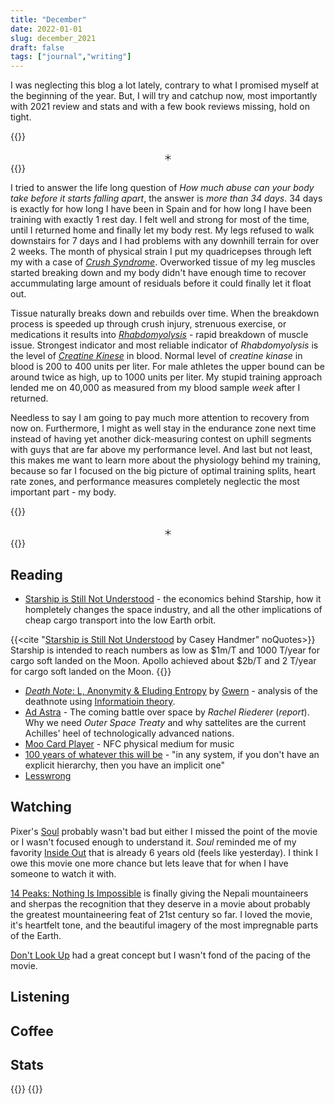 ```yaml
---
title: "December"
date: 2022-01-01
slug: december_2021
draft: false
tags: ["journal","writing"]
---
```


I was neglecting this blog a lot lately, contrary to what I promised myself at the beginning of the year.
But, I will try and catchup now, most importantly with 2021 review and stats and with a few book reviews
missing, hold on tight.

{{<rawhtml>}}
<center>＊</center>
{{</rawhtml>}}

I tried to answer the life long question of _How much abuse can your body take before it starts falling apart_, the answer is _more than 34 days_.
34 days is exactly for how long I have been in Spain and for how long I have been training with exactly 1 rest day. I felt well and strong for most
of the time, until I returned home and finally let my body rest. My legs refused to walk downstairs for 7 days and I had problems with any downhill terrain for
over 2 weeks. The month of physical strain I put my quadricepses through left my with a case of _[Crush Syndrome](https://en.wikipedia.org/wiki/Crush_syndrome)_.
Overworked tissue of my leg muscles started breaking down and my body didn't have enough time to recover accummulating large amount of residuals before it could
finally let it float out.

Tissue naturally breaks down and rebuilds over time. When the breakdown process is speeded up through crush injury, strenuous exercise, or 
medications it results into _[Rhabdomyolysis](https://en.wikipedia.org/wiki/Rhabdomyolysis)_ - rapid breakdown of muscle issue. Strongest indicator
and most reliable indicator of _Rhabdomyolysis_ is the level of _[Creatine Kinese](https://en.wikipedia.org/wiki/Creatine_kinase)_ in blood.
Normal level of _creatine kinase_ in blood is 200 to 400 units per liter. For male athletes the upper bound can be around twice as high, up to 1000 units per liter.
My stupid training approach lended me on 40,000 as measured from my blood sample _week_ after I returned.

Needless to say I am going to pay much more attention to recovery from now on. Furthermore, I might as well stay in the endurance zone next time instead of
having yet another dick-measuring contest on uphill segments with guys that are far above my performance level. And last but not least, this makes me
want to learn more about the physiology behind my training, because so far I focused on the big picture of optimal training splits, heart rate zones, and
performance measures completely neglectic the most important part - my body.

{{<rawhtml>}}
<center>＊</center>
{{</rawhtml>}}

## Reading

- [Starship is Still Not Understood](https://caseyhandmer.wordpress.com/2021/10/28/starship-is-still-not-understood/) - the economics behind Starship,
  how it hompletely changes the space industry, and all the other implications of cheap cargo transport into the low Earth orbit.

{{<cite "[Starship is Still Not Understood](https://caseyhandmer.wordpress.com/2021/10/28/starship-is-still-not-understood/) by Casey Handmer" noQuotes>}}
Starship is intended to reach numbers as low as $1m/T and 1000 T/year for cargo soft landed on the Moon. Apollo achieved about $2b/T and 2 T/year for cargo soft landed on the Moon.
{{</cite>}}

- [_Death Note_: L, Anonymity & Eluding Entropy](https://www.gwern.net/Death-Note-Anonymity) by [Gwern](https://www.gwern.net/Death-Note-Anonymity) - analysis of the deathnote using [Informatioin theory](https://en.wikipedia.org/wiki/Information_theory).
- [Ad Astra](https://harpers.org/archive/2021/11/ad-astra-the-coming-battle-over-space/) - The coming battle over space by _Rachel Riederer_ (_report_).
  Why we need _Outer Space Treaty_ and why sattelites are the current Achilles' heel of technologically advanced nations.
- [Moo Card Player](https://hicks.design/journal/moo-card-player) - NFC physical medium for music
- [100 years of whatever this will be](https://apenwarr.ca/log/20211201) - "in any system, if you don't have an explicit hierarchy, then you have an implicit one"
- [Lesswrong](https://www.lesswrong.com)

## Watching

Pixer's [Soul](https://www.imdb.com/title/tt2948372/) probably wasn't bad but either I missed the point of the movie or I wasn't focused enough to understand it.
_Soul_ reminded me of my favority [Inside Out](https://www.imdb.com/title/tt2096673/) that is already 6 years old (feels like yesterday). I think I owe this movie
one more chance but lets leave that for when I have someone to watch it with.

[14 Peaks: Nothing Is Impossible](https://www.imdb.com/title/tt14079374/) is finally giving the Nepali mountaineers and sherpas the recognition that they deserve
in a movie about probably the greatest mountaineering feat of 21st century so far. I loved the movie, it's heartfelt tone, and the beautiful imagery of the most
impregnable parts of the Earth.

[Don't Look Up](https://www.imdb.com/title/tt11286314/) had a great concept but I wasn't fond of the
pacing of the movie.

## Listening

## Coffee

## Stats

{{<rawhtml>}}
{{</rawhtml>}}

